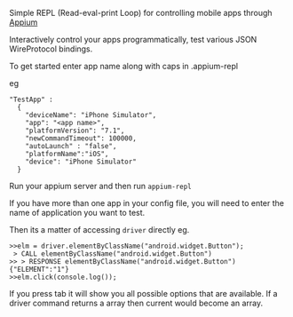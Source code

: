 Simple REPL (Read-eval-print Loop) for controlling mobile apps through [Appium](appium.io)

Interactively control your apps programmatically, test various JSON WireProtocol bindings.

To get started enter app name along with caps in .appium-repl

eg

```
"TestApp" :
  {
    "deviceName": "iPhone Simulator",
    "app": "<app name>",
    "platformVersion": "7.1",
    "newCommandTimeout": 100000,
    "autoLaunch" : "false",
    "platformName":"iOS",
    "device": "iPhone Simulator"
  }
```

Run your appium server and then run `appium-repl`

If you have more than one app in your config file, you will need to enter the name of application you want to test.

Then its a matter of accessing `driver` directly
eg.

```
>>elm = driver.elementByClassName("android.widget.Button");
 > CALL elementByClassName("android.widget.Button")
>> > RESPONSE elementByClassName("android.widget.Button") {"ELEMENT":"1"}
>>elm.click(console.log());
```

If you press tab it will show you all possible options that are available. If a driver command returns a array
then current would become an array.
